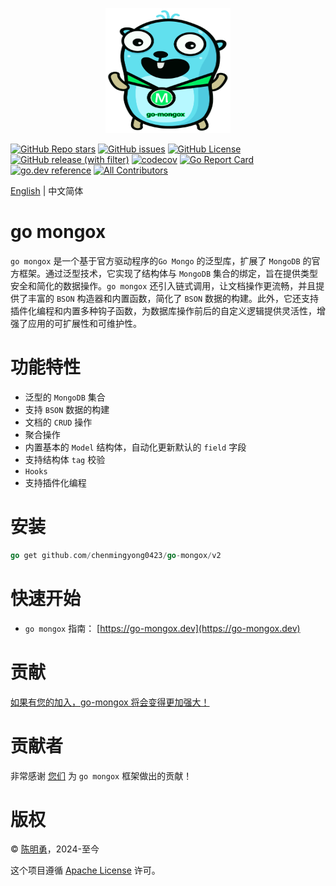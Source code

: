 <p align="center">
  <img src="https://raw.githubusercontent.com/chenmingyong0423/go-mongox-doc/main/docs/public/go-mongox-logo.png" width="200" height="200" alt="go mongox"></img>
</p>

[![GitHub Repo stars](https://img.shields.io/github/stars/chenmingyong0423/go-mongox)](https://github.com/chenmingyong0423/go-mongox/stargazers)
[![GitHub issues](https://img.shields.io/github/issues/chenmingyong0423/go-mongox)](https://github.com/chenmingyong0423/go-mongox/issues)
[![GitHub License](https://img.shields.io/github/license/chenmingyong0423/go-mongox)](https://github.com/chenmingyong0423/go-mongox/blob/main/LICENSE)
[![GitHub release (with filter)](https://img.shields.io/github/v/release/chenmingyong0423/go-mongox)](https://github.com/chenmingyong0423/go-mongox)
[![codecov](https://codecov.io/gh/chenmingyong0423/go-mongox/graph/badge.svg?token=H3CROTTDZ1)](https://codecov.io/gh/chenmingyong0423/go-mongox)
[![Go Report Card](https://goreportcard.com/badge/github.com/chenmingyong0423/go-mongox)](https://goreportcard.com/report/github.com/chenmingyong0423/go-mongox)
[![go.dev reference](https://img.shields.io/badge/go.dev-reference-007d9c?logo=go&logoColor=white&style=flat-square)](https://pkg.go.dev/github.com/chenmingyong0423/go-mongox)
[![All Contributors](https://img.shields.io/badge/all_contributors-1-orange.svg?style=flat-square)](#contributors-)

[English](./README.md) | 中文简体

# go mongox
`go mongox` 是一个基于官方驱动程序的`Go Mongo` 的泛型库，扩展了 `MongoDB` 的官方框架。通过泛型技术，它实现了结构体与 `MongoDB` 集合的绑定，旨在提供类型安全和简化的数据操作。`go mongox` 还引入链式调用，让文档操作更流畅，并且提供了丰富的 `BSON` 构造器和内置函数，简化了 `BSON` 数据的构建。此外，它还支持插件化编程和内置多种钩子函数，为数据库操作前后的自定义逻辑提供灵活性，增强了应用的可扩展性和可维护性。

# 功能特性
- 泛型的 `MongoDB` 集合
- 支持 `BSON` 数据的构建
- 文档的 `CRUD` 操作
- 聚合操作
- 内置基本的 `Model` 结构体，自动化更新默认的 `field` 字段
- 支持结构体 `tag` 校验
- `Hooks`
- 支持插件化编程

# 安装
```go
go get github.com/chenmingyong0423/go-mongox/v2
```

# 快速开始
- `go mongox` 指南： [https://go-mongox.dev](https://go-mongox.dev)

# 贡献
[如果有您的加入，go-mongox 将会变得更加强大！](https://go-mongox.dev/contribute.html)

# 贡献者
非常感谢 [您们](https://github.com/chenmingyong0423/go-mongox/graphs/contributors) 为 `go mongox` 框架做出的贡献！

# 版权
© [陈明勇](https://github.com/chenmingyong0423)，2024-至今

这个项目遵循 [Apache License](https://github.com/chenmingyong0423/go-mongox/blob/main/LICENSE) 许可。
